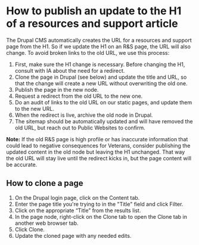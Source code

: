 # How to publish an update to the H1 of a resources and support article

The Drupal CMS automatically creates the URL for a resources and support page from the H1. So if we update the H1 on an R&S page, the URL will also change. To avoid broken links to the old URL, we use this process:

1. First, make sure the H1 change is necessary. Before changing the H1, consult with IA about the need for a redirect.
2. Clone the page in Drupal (see below) and update the title and URL, so that the change will create a new URL without overwriting the old one. 
3. Publish the page in the new node. 
4. Request a redirect from the old URL to the new one.
5. Do an audit of links to the old URL on our static pages, and update them to the new URL.
6. When the redirect is live, archive the old node in Drupal. 
7. The sitemap should be automatically updated and will have removed the old URL, but reach out to Public Websites to confirm.

**Note:** If the old R&S page is high profile or has inaccurate information that could lead to negative consequences for Veterans, consider publishing the updated content in the old node but leaving the H1 unchanged. That way the old URL will stay live until the redirect kicks in, but the page content will be accurate.


## How to clone a page

1. On the Drupal login page, click on the Content tab.
2. Enter the page title you're trying to  in the "Title" field and click Filter.
3. Click on the appropriate “Title” from the results list.
4. In the page node, right-click on the Clone tab to open the Clone tab in another web browser tab.
5. Click Clone.
6. Update the cloned page with any needed edits. 
